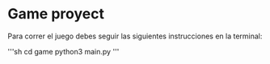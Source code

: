# Game proyect

Para correr el juego debes seguir las siguientes instrucciones en la terminal:

'''sh
cd game
python3 main.py
'''